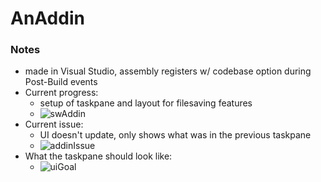 # AnAddin
### Notes
* made in Visual Studio, assembly registers w/ codebase option during Post-Build events
* Current progress:
  * setup of taskpane and layout for filesaving features
  * ![swAddin](https://github.com/apcurran21/AnAddin/assets/102324978/e02765b7-f6a0-4b2e-9c36-567591eb0d65)
* Current issue:
  * UI doesn't update, only shows what was in the previous taskpane
  * ![addinIssue](https://github.com/apcurran21/AnAddin/assets/102324978/c27a8f2b-f5d8-4270-8879-c341caee28d3)
* What the taskpane should look like:
  * ![uiGoal](https://github.com/apcurran21/AnAddin/assets/102324978/d3845ce8-9566-4b50-9999-98459c48b13b)
